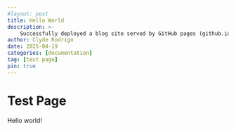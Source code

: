 ```yaml
---
#layout: post
title: Hello World
description: >-
    Successfully deployed a blog site served by GitHub pages (github.io) for free, using jekyll.
author: Clyde Rodrigo
date: 2025-04-19
categories: [documentation]
tag: [test page]
pin: true
---
```

# Test Page

Hello world!
